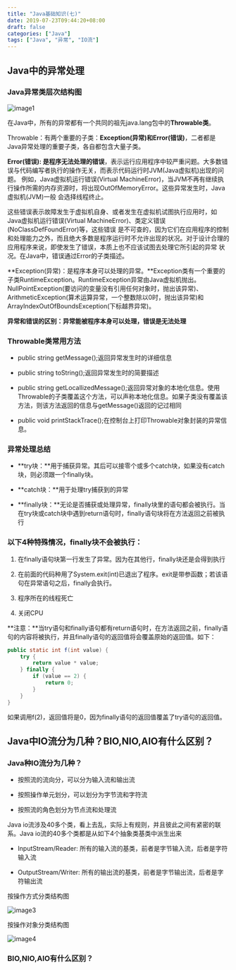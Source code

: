 ```yaml
---
title: "Java基础知识(七)"
date: 2019-07-23T09:44:20+08:00
draft: false
categories: ["Java"]
tags: ["Java", "异常", "IO流"]
---
```


## Java中的异常处理

### Java异常类层次结构图

![image1](https://camo.githubusercontent.com/27aa104d93ba0738be0f3d2e7d5b096c1619d12d/68747470733a2f2f6d792d626c6f672d746f2d7573652e6f73732d636e2d6265696a696e672e616c6979756e63732e636f6d2f323031392d322f457863657074696f6e2e706e67)

在Java中，所有的异常都有一个共同的祖先java.lang包中的**Throwable类**。

Throwable：有两个重要的子类：**Exception(异常)**和**Error(错误)**，二者都是Java异常处理的重要子类，各自都包含大量子类。

**Error(错误): 是程序无法处理的错误**，表示运行应用程序中较严重问题。大多数错误与代码编写者执行的操作无关，而表示代码运行时JVM(Java虚拟机)出现的问题。
例如，Java虚拟机运行错误(Virtual MachineError)，当JVM不再有继续执行操作所需的内存资源时，将出现OutOfMemoryError。这些异常发生时，Java虚拟机(JVM)一般
会选择线程终止。

这些错误表示故障发生于虚拟机自身、或者发生在虚拟机试图执行应用时，如Java虚拟机运行错误(Virtual MachineError)、类定义错误(NoClassDefFoundError)等，这些错误
是不可查的，因为它们在应用程序的控制和处理能力之外，而且绝大多数是程序运行时不允许出现的状况。对于设计合理的应用程序来说，即使发生了错误，本质上也不应该试图去处理它所引起的异常
状况。在Java中，错误通过Error的子类描述。

**Exception(异常)：是程序本身可以处理的异常。**Exception类有一个重要的子类RuntimeException。RuntimeException异常由Java虚拟机抛出。NullPointException(要访问的变量没有引用任何对象时，抛出该异常)、ArithmeticException(算术运算异常，一个整数除以0时，抛出该异常)和ArrayIndexOutOfBoundsException(下标越界异常)。

**异常和错误的区别：异常能被程序本身可以处理，错误是无法处理**

### Throwable类常用方法

* public string getMessage();返回异常发生时的详细信息

* public string toString();返回异常发生时的简要描述

* public string getLocallizedMessage();返回异常对象的本地化信息。使用Throwable的子类覆盖这个方法，可以声称本地化信息。如果子类没有覆盖该方法，则该方法返回的信息与getMessage()返回的记过相同

* public void printStackTrace();在控制台上打印Throwable对象封装的异常信息。

### 异常处理总结

* **try块：**用于捕获异常。其后可以接零个或多个catch块，如果没有catch块，则必须跟一个finally块。

* **catch块：**用于处理try捕获到的异常

* **finally块：**无论是否捕获或处理异常，finally块里的语句都会被执行。当在try块或catch块中遇到return语句时，finally语句块将在方法返回之前被执行

### 以下4种特殊情况，finally块不会被执行：

1. 在finally语句块第一行发生了异常。因为在其他行，finally块还是会得到执行

2. 在前面的代码种用了System.exit(int)已退出了程序。exit是带参函数；若该语句在异常语句之后，finally会执行。

3. 程序所在的线程死亡

4. 关闭CPU

**注意：**当try语句和finally语句都有return语句时，在方法返回之前，finally语句的内容将被执行，并且finally语句的返回值将会覆盖原始的返回值。如下：

```java
public static int f(int value) {
    try {
        return value * value;
    } finally {
        if (value == 2) {
            return 0;
        }
    }
}

```

如果调用f(2)，返回值将是0，因为finally语句的返回值覆盖了try语句的返回值。


## Java中IO流分为几种？BIO,NIO,AIO有什么区别？

### Java种IO流分为几种？

* 按照流的流向分，可以分为输入流和输出流

* 按照操作单元划分，可以划分为字节流和字符流

* 按照流的角色划分为节点流和处理流

Java io流涉及40多个类，看上去乱，实际上有规则，并且彼此之间有紧密的联系。Java io流的40多个类都是从如下4个抽象类基类中派生出来

* InputStream/Reader: 所有的输入流的基类，前者是字节输入流，后者是字符输入流

* OutputStream/Writer: 所有的输出流的基类，前者是字节输出流，后者是字符输出流

按操作方式分类结构图

![image3](https://camo.githubusercontent.com/639ec442b39898de071c3e4fd098215fb48f11e9/68747470733a2f2f6d792d626c6f672d746f2d7573652e6f73732d636e2d6265696a696e672e616c6979756e63732e636f6d2f323031392d362f494f2d2545362539332538442545342542442539432545362539362542392545352542432538462545352538382538362545372542312542422e706e67)

按操作对象分类结构图

![image4](https://camo.githubusercontent.com/4a44e49ab13eacac26cbb0e481db73d6d11181b7/68747470733a2f2f6d792d626c6f672d746f2d7573652e6f73732d636e2d6265696a696e672e616c6979756e63732e636f6d2f323031392d362f494f2d2545362539332538442545342542442539432545352541462542392545382542312541312545352538382538362545372542312542422e706e67)

### BIO,NIO,AIO有什么区别？

